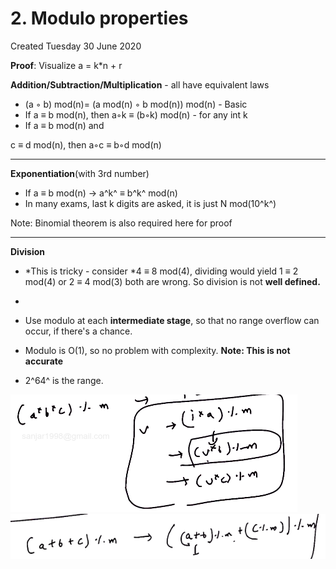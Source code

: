 # 2. Modulo properties
Created Tuesday 30 June 2020

**Proof**: Visualize a = k*n + r

**Addition/Subtraction/Multiplication** - all have equivalent laws

* (a ◦ b) mod(n)= (a mod(n) ◦ b mod(n)) mod(n) - Basic
* If a ≡ b mod(n), then a◦k ≡ (b◦k) mod(n) - for any int k
* If a ≡ b mod(n) and

 c ≡ d mod(n), then
 a◦c ≡ b◦d mod(n)


*****

**Exponentiation**(with 3rd number)

* If a ≡ b mod(n) → a^k^ ≡ b^k^ mod(n)
* In many exams, last k digits are asked, it is just N mod(10^k^)

Note: Binomial theorem is also required here for proof


*****

**Division**

* *This is tricky - consider *4 ≡ 8 mod(4), dividing would yield 1 ≡ 2 mod(4) or 2 ≡ 4 mod(3) both are wrong. So division is not **well defined.**
* 




* Use modulo at each **intermediate stage**, so that no range overflow can occur, if there's a chance.
* Modulo is O(1), so no problem with complexity. **Note: This is not accurate**
* 2^64^ is the range.

![](./2._Modulo_properties/pasted_image.png) ![](./2._Modulo_properties/pasted_image001.png)

